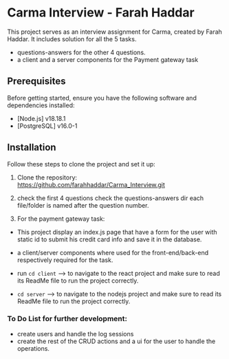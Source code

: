# Carma Interview - Farah Haddar

This project serves as an interview assignment for Carma, created by Farah Haddar. It includes solution for all the 5 tasks.

- questions-answers for the other 4 questions.
- a client and a server components for the Payment gateway task

## Prerequisites

Before getting started, ensure you have the following software and dependencies installed:

- [Node.js]  v18.18.1 
- [PostgreSQL] v16.0-1

## Installation

Follow these steps to clone the project and set it up:

1. Clone the repository: https://github.com/farahhaddar/Carma_Interview.git

2. check the first 4  questions  check the questions-answers dir each file/folder is named after the question number.

3. For the payment gateway task:

- This project display an index.js page that have a form for the user with static id to submit his credit card info and save it in the database.

- a client/server components where used for the front-end/back-end  respectively required for the task.

- run `cd client` --> to navigate to the react project and make sure to read its ReadMe file to run the project correctly.

- `cd server` --> to navigate to the nodejs project and make sure to read its ReadMe file to run the project correctly.


### To Do List for further development:
- create users and handle the log sessions
- create  the rest of the CRUD actions and a ui for the user to handle the operations. 





